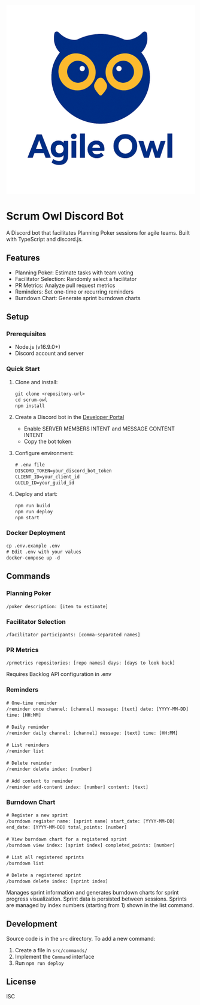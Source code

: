 ![Scrum Owl Logo](assets/icons/logo.png)

# Scrum Owl Discord Bot

A Discord bot that facilitates Planning Poker sessions for agile teams. Built with TypeScript and discord.js.

## Features

- Planning Poker: Estimate tasks with team voting
- Facilitator Selection: Randomly select a facilitator
- PR Metrics: Analyze pull request metrics
- Reminders: Set one-time or recurring reminders
- Burndown Chart: Generate sprint burndown charts

## Setup

### Prerequisites

- Node.js (v16.9.0+)
- Discord account and server

### Quick Start

1. Clone and install:
   ```
   git clone <repository-url>
   cd scrum-owl
   npm install
   ```

2. Create a Discord bot in the [Developer Portal](https://discord.com/developers/applications)
   - Enable SERVER MEMBERS INTENT and MESSAGE CONTENT INTENT
   - Copy the bot token

3. Configure environment:
   ```
   # .env file
   DISCORD_TOKEN=your_discord_bot_token
   CLIENT_ID=your_client_id
   GUILD_ID=your_guild_id
   ```

4. Deploy and start:
   ```
   npm run build
   npm run deploy
   npm start
   ```

### Docker Deployment

```
cp .env.example .env
# Edit .env with your values
docker-compose up -d
```

## Commands

### Planning Poker
```
/poker description: [item to estimate]
```

### Facilitator Selection
```
/facilitator participants: [comma-separated names]
```

### PR Metrics
```
/prmetrics repositories: [repo names] days: [days to look back]
```
Requires Backlog API configuration in .env

### Reminders
```
# One-time reminder
/reminder once channel: [channel] message: [text] date: [YYYY-MM-DD] time: [HH:MM]

# Daily reminder
/reminder daily channel: [channel] message: [text] time: [HH:MM]

# List reminders
/reminder list

# Delete reminder
/reminder delete index: [number]

# Add content to reminder
/reminder add-content index: [number] content: [text]
```

### Burndown Chart
```
# Register a new sprint
/burndown register name: [sprint name] start_date: [YYYY-MM-DD] end_date: [YYYY-MM-DD] total_points: [number]

# View burndown chart for a registered sprint
/burndown view index: [sprint index] completed_points: [number]

# List all registered sprints
/burndown list

# Delete a registered sprint
/burndown delete index: [sprint index]
```
Manages sprint information and generates burndown charts for sprint progress visualization. Sprint data is persisted between sessions. Sprints are managed by index numbers (starting from 1) shown in the list command.

## Development

Source code is in the `src` directory. To add a new command:
1. Create a file in `src/commands/`
2. Implement the `Command` interface
3. Run `npm run deploy`

## License

ISC
